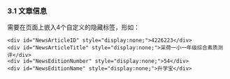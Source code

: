 ### 3.1 文章信息

需要在页面上嵌入4个自定义的隐藏标签，形如：

```
<div id="NewsArticleID" style="display:none;">4226223</div>
<div id="NewsArticleTitle" style="display:none;">采荷一小一年级综合素质测评</div>
<div id="NewsEditionNumber" style="display:none;">54</div>
<div id="NewsEditionName" style="display:none;">升学宝</div>
```



